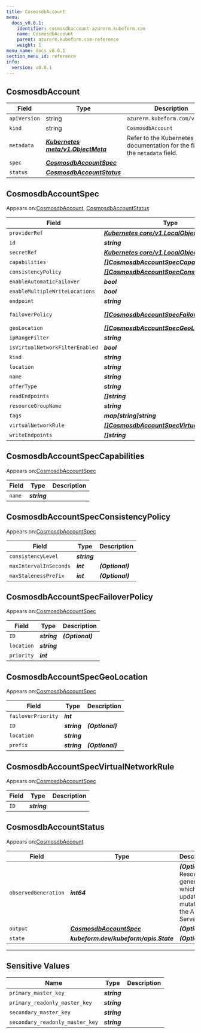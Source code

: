 ```yaml
---
title: CosmosdbAccount
menu:
  docs_v0.0.1:
    identifier: cosmosdbaccount-azurerm.kubeform.com
    name: CosmosdbAccount
    parent: azurerm.kubeform.com-reference
    weight: 1
menu_name: docs_v0.0.1
section_menu_id: reference
info:
  version: v0.0.1
---
```


## CosmosdbAccount
| Field | Type | Description |
| ------ | ----- | ----------- |
| `apiVersion` | string | `azurerm.kubeform.com/v1alpha1` |
|    `kind` | string | `CosmosdbAccount` |
| `metadata` | ***[Kubernetes meta/v1.ObjectMeta](https://kubernetes.io/docs/reference/generated/kubernetes-api/v1.13/#objectmeta-v1-meta)***|Refer to the Kubernetes API documentation for the fields of the `metadata` field.|
| `spec` | ***[CosmosdbAccountSpec](#cosmosdbaccountspec)***||
| `status` | ***[CosmosdbAccountStatus](#cosmosdbaccountstatus)***||
## CosmosdbAccountSpec

Appears on:[CosmosdbAccount](#cosmosdbaccount), [CosmosdbAccountStatus](#cosmosdbaccountstatus)

| Field | Type | Description |
| ------ | ----- | ----------- |
| `providerRef` | ***[Kubernetes core/v1.LocalObjectReference](https://kubernetes.io/docs/reference/generated/kubernetes-api/v1.13/#localobjectreference-v1-core)***||
| `id` | ***string***||
| `secretRef` | ***[Kubernetes core/v1.LocalObjectReference](https://kubernetes.io/docs/reference/generated/kubernetes-api/v1.13/#localobjectreference-v1-core)***||
| `capabilities` | ***[[]CosmosdbAccountSpecCapabilities](#cosmosdbaccountspeccapabilities)***| ***(Optional)*** |
| `consistencyPolicy` | ***[[]CosmosdbAccountSpecConsistencyPolicy](#cosmosdbaccountspecconsistencypolicy)***| ***(Optional)*** |
| `enableAutomaticFailover` | ***bool***| ***(Optional)*** |
| `enableMultipleWriteLocations` | ***bool***| ***(Optional)*** |
| `endpoint` | ***string***| ***(Optional)*** |
| `failoverPolicy` | ***[[]CosmosdbAccountSpecFailoverPolicy](#cosmosdbaccountspecfailoverpolicy)***| ***(Optional)*** Deprecated|
| `geoLocation` | ***[[]CosmosdbAccountSpecGeoLocation](#cosmosdbaccountspecgeolocation)***| ***(Optional)*** |
| `ipRangeFilter` | ***string***| ***(Optional)*** |
| `isVirtualNetworkFilterEnabled` | ***bool***| ***(Optional)*** |
| `kind` | ***string***| ***(Optional)*** |
| `location` | ***string***||
| `name` | ***string***||
| `offerType` | ***string***||
| `readEndpoints` | ***[]string***| ***(Optional)*** |
| `resourceGroupName` | ***string***||
| `tags` | ***map[string]string***| ***(Optional)*** |
| `virtualNetworkRule` | ***[[]CosmosdbAccountSpecVirtualNetworkRule](#cosmosdbaccountspecvirtualnetworkrule)***| ***(Optional)*** |
| `writeEndpoints` | ***[]string***| ***(Optional)*** |
## CosmosdbAccountSpecCapabilities

Appears on:[CosmosdbAccountSpec](#cosmosdbaccountspec)

| Field | Type | Description |
| ------ | ----- | ----------- |
| `name` | ***string***||
## CosmosdbAccountSpecConsistencyPolicy

Appears on:[CosmosdbAccountSpec](#cosmosdbaccountspec)

| Field | Type | Description |
| ------ | ----- | ----------- |
| `consistencyLevel` | ***string***||
| `maxIntervalInSeconds` | ***int***| ***(Optional)*** |
| `maxStalenessPrefix` | ***int***| ***(Optional)*** |
## CosmosdbAccountSpecFailoverPolicy

Appears on:[CosmosdbAccountSpec](#cosmosdbaccountspec)

| Field | Type | Description |
| ------ | ----- | ----------- |
| `ID` | ***string***| ***(Optional)*** |
| `location` | ***string***||
| `priority` | ***int***||
## CosmosdbAccountSpecGeoLocation

Appears on:[CosmosdbAccountSpec](#cosmosdbaccountspec)

| Field | Type | Description |
| ------ | ----- | ----------- |
| `failoverPriority` | ***int***||
| `ID` | ***string***| ***(Optional)*** |
| `location` | ***string***||
| `prefix` | ***string***| ***(Optional)*** |
## CosmosdbAccountSpecVirtualNetworkRule

Appears on:[CosmosdbAccountSpec](#cosmosdbaccountspec)

| Field | Type | Description |
| ------ | ----- | ----------- |
| `ID` | ***string***||
## CosmosdbAccountStatus

Appears on:[CosmosdbAccount](#cosmosdbaccount)

| Field | Type | Description |
| ------ | ----- | ----------- |
| `observedGeneration` | ***int64***| ***(Optional)*** Resource generation, which is updated on mutation by the API Server.|
| `output` | ***[CosmosdbAccountSpec](#cosmosdbaccountspec)***| ***(Optional)*** |
| `state` | ***kubeform.dev/kubeform/apis.State***| ***(Optional)*** |
---
## Sensitive Values
| Name | Type | Description |
|------|------|-------------|
| `primary_master_key` | ***string*** ||
| `primary_readonly_master_key` | ***string*** ||
| `secondary_master_key` | ***string*** ||
| `secondary_readonly_master_key` | ***string*** ||

